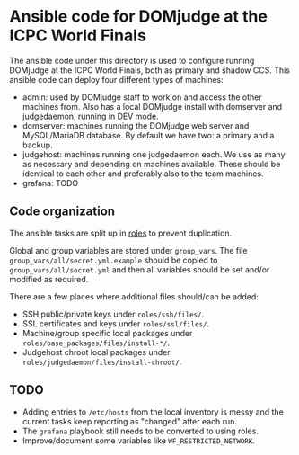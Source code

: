 # Ansible code for DOMjudge at the ICPC World Finals

The ansible code under this directory is used to configure running
DOMjudge at the ICPC World Finals, both as primary and shadow CCS.
This ansible code can deploy four different types of machines:

* admin: used by DOMjudge staff to work on and access the other
  machines from. Also has a local DOMjudge install with domserver and
  judgedaemon, running in DEV mode.
* domserver: machines running the DOMjudge web server and
  MySQL/MariaDB database. By default we have two: a primary and a
  backup.
* judgehost: machines running one judgedaemon each. We use as many as
  necessary and depending on machines available. These should be
  identical to each other and preferably also to the team machines.
* grafana: TODO

## Code organization

The ansible tasks are split up in
[roles](https://docs.ansible.com/ansible/latest/user_guide/playbooks_reuse_roles.html)
to prevent duplication.

Global and group variables are stored under `group_vars`. The file
`group_vars/all/secret.yml.example` should be copied to
`group_vars/all/secret.yml` and then all variables should be set
and/or modified as required.

There are a few places where additional files should/can be added:
* SSH public/private keys under `roles/ssh/files/`.
* SSL certificates and keys under `roles/ssl/files/`.
* Machine/group specific local packages under `roles/base_packages/files/install-*/`.
* Judgehost chroot local packages under `roles/judgedaemon/files/install-chroot/`.

## TODO

* Adding entries to `/etc/hosts` from the local inventory is messy and
  the current tasks keep reporting as "changed" after each run.
* The `grafana` playbook still needs to be converted to using roles.
* Improve/document some variables like `WF_RESTRICTED_NETWORK`.
